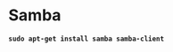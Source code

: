 # Samba



<pre class="language-bash"><code class="lang-bash"><strong>sudo apt-get install samba samba-client
</strong></code></pre>
